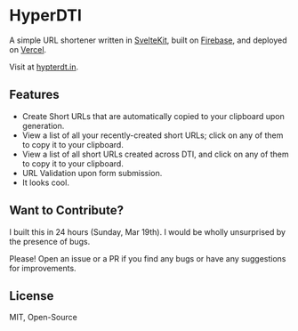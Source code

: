 # HyperDTI

A simple URL shortener written in [SvelteKit](https://kit.svelte.dev/), built on [Firebase](https://firebase.google.com/), and deployed on [Vercel](https://vercel.com/).

Visit at [hypterdt.in](https://hyperdt.in).

## Features

- Create Short URLs that are automatically copied to your clipboard upon generation.
- View a list of all your recently-created short URLs; click on any of them to copy it to your clipboard.
- View a list of all short URLs created across DTI, and click on any of them to copy it to your clipboard.
- URL Validation upon form submission.
- It looks cool.

## Want to Contribute?

I built this in 24 hours (Sunday, Mar 19th). I would be wholly unsurprised by the presence of bugs.

Please! Open an issue or a PR if you find any bugs or have any suggestions for improvements.

## License

MIT, Open-Source
